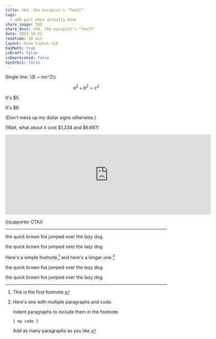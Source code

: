 ```yaml
---
title: tbd, the escapist's "fault"
tags:
  - add post when actually done
share_image: tbd
share_desc: tbd, the escapist's "fault"
date: 2025-10-31
readtime: 10 min
layout: base-layout.njk
hasMath: true
isDraft: false
isDeprecated: false
hasOrbit: false
---
```


Single line: \\(E = mc^2\\)

$$a^2 + b^2 = c^2$$

It's $5

It's $6

(Don't mess up my dollar signs otherwise.)

(Wait, what about it cost $1,234 and $6.66?)

<iframe src="https://ncase.me/ncase-credits/signup2.html" frameborder="no" width=640 height=250></iframe>

((supporter CTA))

---

the quick brown fox jumped over the lazy dog.

the quick brown fox jumped over the lazy dog.

Here's a simple footnote,[^1] and here's a longer one.[^bignote]

[^1]: This is the first footnote.

[^bignote]: Here's one with multiple paragraphs and code.
	
    Indent paragraphs to include them in the footnote.
	
    `{ my code }`
	
    Add as many paragraphs as you like.

the quick brown fox jumped over the lazy dog.

the quick brown fox jumped over the lazy dog.
